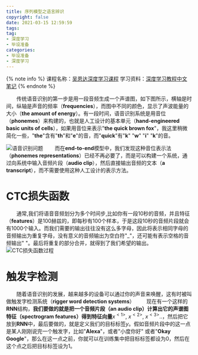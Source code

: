 ```yaml
---
title: 序列模型之语言辨识
copyright: false
date: 2021-03-15 12:59:59
tags:
tag:
- 深度学习
- 毕设准备
categories:
- 毕设准备
- 深度学习
---
```


{% note info %}
课程名称：[吴恩达深度学习课程](https://www.bilibili.com/video/BV1F4411y7BA)
学习资料：[深度学习教程中文笔记](http://file.panjiangtao.cn/Deeplearning%E6%B7%B1%E5%BA%A6%E5%AD%A6%E4%B9%A0%E7%AC%94%E8%AE%B0v5.71.pdf)
{% endnote %}

　　传统语音识别的第一步是用一段音频生成一个声谱图，如下图所示，横轴是时间，纵轴是声音的频率（**frequencies**），而图中不同的颜色，显示了声波能量的大小（**the amount of energy**）。有一段时间，语音识别系统是用音位（**phonemes**）来构建的，也就是人工设计的基本单元（**hand-engineered basic units of cells**），如果用音位来表示"**the quick brown fox**"，我这里稍微简化一些，"**the**"含有"**th**"和"**e**"的音，而"**quick**"有"**k**" "**w**" "**i**" "**k**"的音。
<!-- more -->
![语音识别问题](8da3e9cf049139a8e4a78503bd72e7fd.png)
　　而在**end-to-end**模型中，我们发现这种音位表示法（**phonemes representations**）已经不再必要了，而是可以构建一个系统，通过向系统中输入音频片段（**audio clip**），然后直接输出音频的文本（**a transcript**），而不需要使用这种人工设计的表示方法。

# CTC损失函数
　　通常,我们将语音音频划分为多个时间步,比如你有一段10秒的音频，并且特征（**features**）是100赫兹的，即每秒有100个样本，于是这段10秒的音频片段就会有1000个输入。而我们需要的输出往往没有这么多字母，因此将表示相同字母的音频输出为重复字母，没有意义的音频输出为空白符"_"，还可能有表示空格的音频输出" "。最后将重复的部分合并，就得到了我们希望的输出。
![CTC损失函数过程](8f409fc3980b0be00dca49bf4fac2659.png)

# 触发字检测
　　随着语音识别的发展，越来越多的设备可以通过你的声音来唤醒，这有时被叫做触发字检测系统（**rigger word detection systems**）
　　现在有一个这样的**RNN**结构，**我们要做的就是把一个音频片段（an audio clip）计算出它的声谱图特征（spectrogram features）得到特征向量**$x^{<1>}$, $x^{<2>}$, $x^{<3>}$..，然后把它放到**RNN**中，最后要做的，就是定义我们的目标标签$y$。假如音频片段中的这一点是某人刚刚说完一个触发字，比如"**Alexa**"，或者"小度你好" 或者"**Okay Google**"，那么在这一点之前，你就可以在训练集中把目标标签都设为0，然后在这个点之后把目标标签设为1。